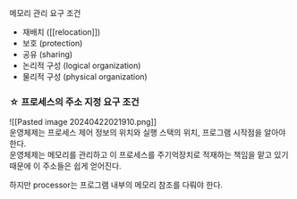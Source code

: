 메모리 관리 요구 조건
- 재배치 ([[relocation]])
- 보호 (protection)
- 공유 (sharing)
- 논리적 구성 (logical organization)
- 물리적 구성 (physical organization)

### ☆ 프로세스의 주소 지정 요구 조건
![[Pasted image 20240422021910.png]]   
운영체제는 프로세스 제어 정보의 위치와 실행 스택의 위치, 프로그램 시작점을 알아야 한다.   
운영체제는 메모리를 관리하고 이 프로세스를 주기억장치로 적재하는 책임을 맡고 있기 때문에 이 주소들은 쉽게 얻어진다. 

하지만 processor는 프로그램 내부의 메모리 참조를 다뤄야 한다.   

